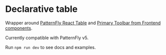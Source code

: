 # Declarative table

Wrapper around [PatternFly React Table](https://v5-archive.patternfly.org/components/table) and [Primary Toolbar from Frontend components](https://github.com/RedHatInsights/frontend-components/blob/master/packages/components/src/PrimaryToolbar/PrimaryToolbar.tsx).

Currently compatible with PatternFly v5.

Run `npm run dev` to see docs and examples.
